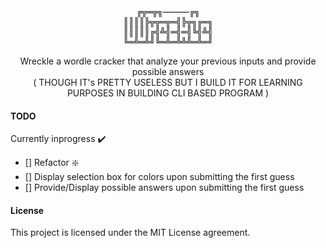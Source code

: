 <div align="center">
<pre>╔╦═╦╗─────╔╗
║║║║╠╦╦═╦═╣╠╦╗╔═╗
║║║║║╔╣╩╣═╣═╣╚╣╩╣
╚═╩═╩╝╚═╩═╩╩╩═╩═╝</pre>
	<p>
		Wreckle a wordle cracker that analyze your previous inputs and provide possible answers <br>
		( THOUGH IT's PRETTY USELESS BUT  I BUILD IT FOR LEARNING PURPOSES IN BUILDING CLI BASED PROGRAM )
	</p>
</div>



#### TODO

Currently inprogress :heavy_check_mark:

- [] Refactor :sparkle:
- [] Display selection box for colors upon submitting the first guess
- [] Provide/Display possible answers upon submitting the first guess


#### License

This project is licensed under the MIT License agreement.
